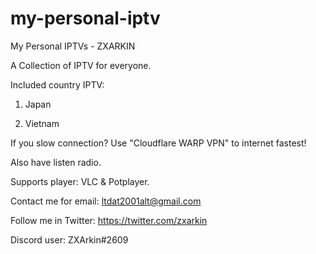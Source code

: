 # my-personal-iptv
My Personal IPTVs - ZXARKIN

A Collection of IPTV for everyone.

Included country IPTV:

1. Japan

2. Vietnam

If you slow connection? Use "Cloudflare WARP VPN" to internet fastest!

Also have listen radio.

Supports player: VLC & Potplayer.

Contact me for email: ltdat2001alt@gmail.com

Follow me in Twitter: https://twitter.com/zxarkin

Discord user: ZXArkin#2609
